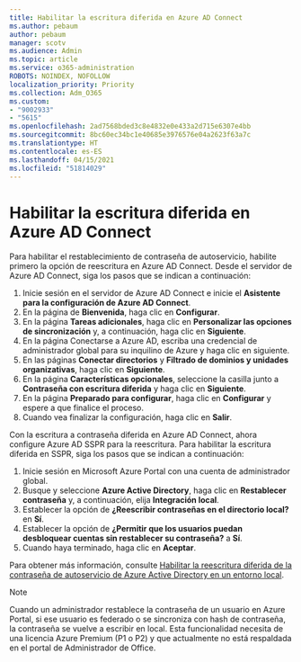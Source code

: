 ```yaml
---
title: Habilitar la escritura diferida en Azure AD Connect
ms.author: pebaum
author: pebaum
manager: scotv
ms.audience: Admin
ms.topic: article
ms.service: o365-administration
ROBOTS: NOINDEX, NOFOLLOW
localization_priority: Priority
ms.collection: Adm_O365
ms.custom:
- "9002933"
- "5615"
ms.openlocfilehash: 2ad7568bded3c8e4832e0e433a2d715e6307e4bb
ms.sourcegitcommit: 8bc60ec34bc1e40685e3976576e04a2623f63a7c
ms.translationtype: HT
ms.contentlocale: es-ES
ms.lasthandoff: 04/15/2021
ms.locfileid: "51814029"
---
```

# <a name="enable-password-writeback-in-azure-ad-connect"></a>Habilitar la escritura diferida en Azure AD Connect

Para habilitar el restablecimiento de contraseña de autoservicio, habilite primero la opción de reescritura en Azure AD Connect. Desde el servidor de Azure AD Connect, siga los pasos que se indican a continuación:

1. Inicie sesión en el servidor de Azure AD Connect e inicie el **Asistente para la configuración de Azure AD Connect**.
2. En la página de **Bienvenida**, haga clic en **Configurar**.
3. En la página **Tareas adicionales**, haga clic en **Personalizar las opciones de sincronización** y, a continuación, haga clic en **Siguiente**.
4. En la página Conectarse a Azure AD, escriba una credencial de administrador global para su inquilino de Azure y haga clic en siguiente.
5. En las páginas **Conectar directorios** y **Filtrado de dominios y unidades organizativas**, haga clic en **Siguiente**.
6. En la página **Características opcionales**, seleccione la casilla junto a **Contraseña con escritura diferida** y haga clic en **Siguiente**.
7. En la página **Preparado para configurar**, haga clic en **Configurar** y espere a que finalice el proceso.
8. Cuando vea finalizar la configuración, haga clic en **Salir**.

Con la escritura a contraseña diferida en Azure AD Connect, ahora configure Azure AD SSPR para la reescritura.  Para habilitar la escritura diferida en SSPR, siga los pasos que se indican a continuación:

1. Inicie sesión en Microsoft Azure Portal con una cuenta de administrador global.
2. Busque y seleccione **Azure Active Directory**, haga clic en **Restablecer contraseña** y, a continuación, elija **Integración local**.
3. Establecer la opción de **¿Reescribir contraseñas en el directorio local?** en **Sí**.
4. Establecer la opción de **¿Permitir que los usuarios puedan desbloquear cuentas sin restablecer su contraseña?** a **Sí**.
5. Cuando haya terminado, haga clic en **Aceptar**.

Para obtener más información, consulte [Habilitar la reescritura diferida de la contraseña de autoservicio de Azure Active Directory en un entorno local](https://docs.microsoft.com/azure/active-directory/authentication/tutorial-enable-sspr-writeback).

> [!NOTE]
>  Cuando un administrador restablece la contraseña de un usuario en Azure Portal, si ese usuario es federado o se sincroniza con hash de contraseña, la contraseña se vuelve a escribir en local. Esta funcionalidad necesita de una licencia Azure Premium (P1 o P2) y que actualmente no está respaldada en el portal de Administrador de Office.
